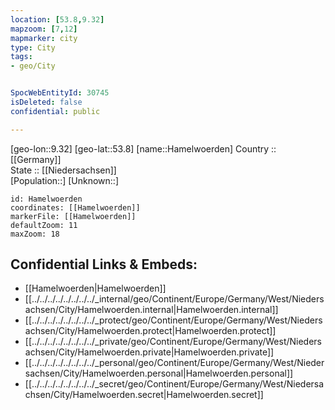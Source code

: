 ```yaml
---
location: [53.8,9.32] 
mapzoom: [7,12] 
mapmarker: city 
type: City
tags:
- geo/City


SpocWebEntityId: 30745
isDeleted: false
confidential: public

---
```

[geo-lon::9.32] 
[geo-lat::53.8] 
[name::Hamelwoerden] 
Country :: [[Germany]]  
State :: [[Niedersachsen]]  
[Population::] 
[Unknown::] 


```leaflet
id: Hamelwoerden
coordinates: [[Hamelwoerden]] 
markerFile: [[Hamelwoerden]] 
defaultZoom: 11 
maxZoom: 18
```


## Confidential Links & Embeds: 
- [[Hamelwoerden|Hamelwoerden]]  
- [[../../../../../../../../_internal/geo/Continent/Europe/Germany/West/Niedersachsen/City/Hamelwoerden.internal|Hamelwoerden.internal]] 
- [[../../../../../../../../_protect/geo/Continent/Europe/Germany/West/Niedersachsen/City/Hamelwoerden.protect|Hamelwoerden.protect]] 
- [[../../../../../../../../_private/geo/Continent/Europe/Germany/West/Niedersachsen/City/Hamelwoerden.private|Hamelwoerden.private]] 
- [[../../../../../../../../_personal/geo/Continent/Europe/Germany/West/Niedersachsen/City/Hamelwoerden.personal|Hamelwoerden.personal]] 
- [[../../../../../../../../_secret/geo/Continent/Europe/Germany/West/Niedersachsen/City/Hamelwoerden.secret|Hamelwoerden.secret]] 
